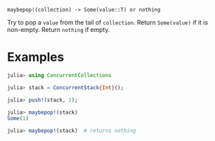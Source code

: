     maybepop!(collection) -> Some(value::T) or nothing

Try to pop a `value` from the tail of `collection`. Return `Some(value)` if it
is non-empty.  Return `nothing` if empty.

# Examples

```julia
julia> using ConcurrentCollections

julia> stack = ConcurrentStack{Int}();

julia> push!(stack, 1);

julia> maybepop!(stack)
Some(1)

julia> maybepop!(stack)  # returns nothing
``` 
